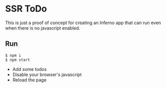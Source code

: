 # SSR ToDo

This is just a proof of concept for creating an Inferno app that can run even when there is no javascript enabled.

## Run

```
$ npm i
$ npm start
```

* Add some todos
* Disable your browser's javascript
* Reload the page

